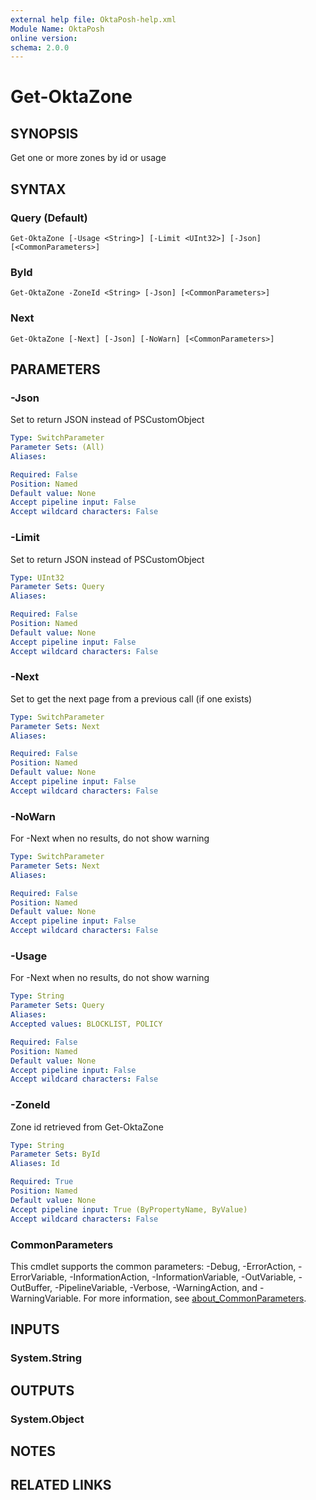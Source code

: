 ```yaml
---
external help file: OktaPosh-help.xml
Module Name: OktaPosh
online version:
schema: 2.0.0
---
```


# Get-OktaZone

## SYNOPSIS
Get one or more zones by id or usage

## SYNTAX

### Query (Default)
```
Get-OktaZone [-Usage <String>] [-Limit <UInt32>] [-Json] [<CommonParameters>]
```

### ById
```
Get-OktaZone -ZoneId <String> [-Json] [<CommonParameters>]
```

### Next
```
Get-OktaZone [-Next] [-Json] [-NoWarn] [<CommonParameters>]
```

## PARAMETERS

### -Json
Set to return JSON instead of PSCustomObject

```yaml
Type: SwitchParameter
Parameter Sets: (All)
Aliases:

Required: False
Position: Named
Default value: None
Accept pipeline input: False
Accept wildcard characters: False
```

### -Limit
Set to return JSON instead of PSCustomObject

```yaml
Type: UInt32
Parameter Sets: Query
Aliases:

Required: False
Position: Named
Default value: None
Accept pipeline input: False
Accept wildcard characters: False
```

### -Next
Set to get the next page from a previous call (if one exists)

```yaml
Type: SwitchParameter
Parameter Sets: Next
Aliases:

Required: False
Position: Named
Default value: None
Accept pipeline input: False
Accept wildcard characters: False
```

### -NoWarn
For -Next when no results, do not show warning

```yaml
Type: SwitchParameter
Parameter Sets: Next
Aliases:

Required: False
Position: Named
Default value: None
Accept pipeline input: False
Accept wildcard characters: False
```

### -Usage
For -Next when no results, do not show warning

```yaml
Type: String
Parameter Sets: Query
Aliases:
Accepted values: BLOCKLIST, POLICY

Required: False
Position: Named
Default value: None
Accept pipeline input: False
Accept wildcard characters: False
```

### -ZoneId
Zone id retrieved from Get-OktaZone

```yaml
Type: String
Parameter Sets: ById
Aliases: Id

Required: True
Position: Named
Default value: None
Accept pipeline input: True (ByPropertyName, ByValue)
Accept wildcard characters: False
```

### CommonParameters
This cmdlet supports the common parameters: -Debug, -ErrorAction, -ErrorVariable, -InformationAction, -InformationVariable, -OutVariable, -OutBuffer, -PipelineVariable, -Verbose, -WarningAction, and -WarningVariable. For more information, see [about_CommonParameters](http://go.microsoft.com/fwlink/?LinkID=113216).

## INPUTS

### System.String

## OUTPUTS

### System.Object
## NOTES

## RELATED LINKS
